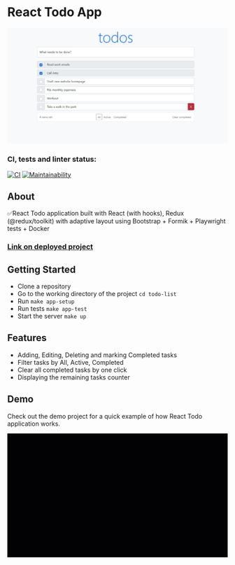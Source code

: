 # React Todo App
![Todo preview](./src/assets/todoPreview.jpg)

### CI, tests and linter status:
[![CI](https://github.com/bogdan-ho/todo-list/actions/workflows/CI.yml/badge.svg)](https://github.com/bogdan-ho/todo-list/actions/workflows/CI.yml)
[![Maintainability](https://api.codeclimate.com/v1/badges/da65ed83bf72a6cb066e/maintainability)](https://codeclimate.com/github/bogdan-ho/todo-list/maintainability)

## About
✅React Todo application built with React (with hooks), Redux (@redux/toolkit) with adaptive layout using Bootstrap + Formik + Playwright tests + Docker
### [Link on deployed project](bogdan-ho.github.io/todo-list/)


## Getting Started
- Clone a repository
- Go to the working directory of the project `cd todo-list`
- Run `make app-setup`
- Run tests `make app-test`
- Start the server `make up`

## Features
- Adding, Editing, Deleting and marking Completed tasks
- Filter tasks by All, Active, Completed
- Clear all completed tasks by one click
- Displaying the remaining tasks counter

## Demo
Check out the demo project for a quick example of how React Todo application works. 

![This is an image](./src/assets/TodoPromo.gif)
